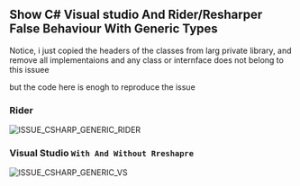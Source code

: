 ## Show C# Visual studio And Rider/Resharper False Behaviour With Generic Types

Notice, i just copied the headers of the classes from larg private library, and remove all implementaions and any class or internface does not belong to this issuee

but the code here is enogh to reproduce the issue

### Rider

![ISSUE_CSHARP_GENERIC_RIDER](https://user-images.githubusercontent.com/13814190/102145266-98284500-3e6f-11eb-80e8-e16d5152a51a.gif)

### Visual Studio `With And Without Rreshapre`

![ISSUE_CSHARP_GENERIC_VS](https://user-images.githubusercontent.com/13814190/102145314-ab3b1500-3e6f-11eb-9add-d671c2d4f90d.gif)
